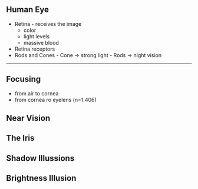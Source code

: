 ## Human Eye
  - Retina - receives the image
    - color
    - light levels
    - massive blood  
   - Retina receptors
   - Rods and Cones
    - Cone -> strong light
    - Rods -> night vision

---
## Focusing
- from air to cornea
- from cornea ro eyelens (n=1.406)

## Near Vision
## The Iris
## Shadow Illussions
## Brightness Illusion
##
